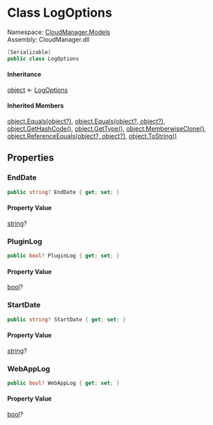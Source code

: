 #  Class LogOptions

Namespace: [CloudManager.Models](CloudManager.Models.md)  
Assembly: CloudManager.dll  

```csharp
[Serializable]
public class LogOptions
```

#### Inheritance

[object](https://learn.microsoft.com/dotnet/api/system.object) ← 
[LogOptions](CloudManager.Models.LogOptions.md)

#### Inherited Members

[object.Equals\(object?\)](https://learn.microsoft.com/dotnet/api/system.object.equals\#system\-object\-equals\(system\-object\)), 
[object.Equals\(object?, object?\)](https://learn.microsoft.com/dotnet/api/system.object.equals\#system\-object\-equals\(system\-object\-system\-object\)), 
[object.GetHashCode\(\)](https://learn.microsoft.com/dotnet/api/system.object.gethashcode), 
[object.GetType\(\)](https://learn.microsoft.com/dotnet/api/system.object.gettype), 
[object.MemberwiseClone\(\)](https://learn.microsoft.com/dotnet/api/system.object.memberwiseclone), 
[object.ReferenceEquals\(object?, object?\)](https://learn.microsoft.com/dotnet/api/system.object.referenceequals), 
[object.ToString\(\)](https://learn.microsoft.com/dotnet/api/system.object.tostring)

## Properties

###  EndDate

```csharp
public string? EndDate { get; set; }
```

#### Property Value

 [string](https://learn.microsoft.com/dotnet/api/system.string)?

###  PluginLog

```csharp
public bool? PluginLog { get; set; }
```

#### Property Value

 [bool](https://learn.microsoft.com/dotnet/api/system.boolean)?

###  StartDate

```csharp
public string? StartDate { get; set; }
```

#### Property Value

 [string](https://learn.microsoft.com/dotnet/api/system.string)?

###  WebAppLog

```csharp
public bool? WebAppLog { get; set; }
```

#### Property Value

 [bool](https://learn.microsoft.com/dotnet/api/system.boolean)?

